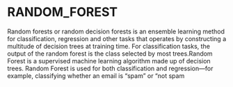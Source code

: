 # RANDOM_FOREST

Random forests or random decision forests is an ensemble learning method for classification, regression and other tasks that operates by constructing a multitude of decision trees at training time. For classification tasks, the output of the random forest is the class selected by most trees.Random Forest is a supervised machine learning algorithm made up of decision trees. Random Forest is used for both classification and regression—for example, classifying whether an email is “spam” or “not spam
